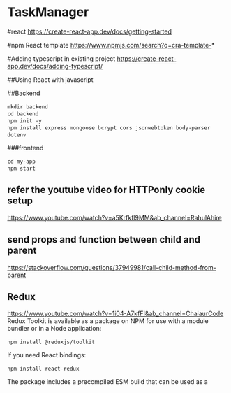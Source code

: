 # TaskManager

#react 
https://create-react-app.dev/docs/getting-started

#npm  React template 
https://www.npmjs.com/search?q=cra-template-*

#Adding typescript in existing project
https://create-react-app.dev/docs/adding-typescript/


##Using React with javascript



##Backend 
``` 
mkdir backend
cd backend
npm init -y
npm install express mongoose bcrypt cors jsonwebtoken body-parser dotenv
```

###frontend 

```npx create-react-app my-app
cd my-app
npm start
```
## refer the youtube video for HTTPonly cookie setup
 https://www.youtube.com/watch?v=a5Krfkfl9MM&ab_channel=RahulAhire  


## send props and function between child and parent
https://stackoverflow.com/questions/37949981/call-child-method-from-parent

## Redux 
https://www.youtube.com/watch?v=1i04-A7kfFI&ab_channel=ChaiaurCode
Redux Toolkit is available as a package on NPM for use with a module bundler or in a Node application:

```
npm install @reduxjs/toolkit
```
If you need React bindings:
```
npm install react-redux
```
The package includes a precompiled ESM build that can be used as a <script type="module"> tag directly in the browser.

## icons 
https://react-icons.github.io/react-icons/

calender : https://www.youtube.com/watch?v=s9-K02CP8hw&ab_channel=DailyWebCoding

tailwind css
https://tailwindcss.com/docs/installation


## React Query 
https://tanstack.com/query/latest/docs/framework/react/guides/queries


UI initial ->
![alt text](image.png)


